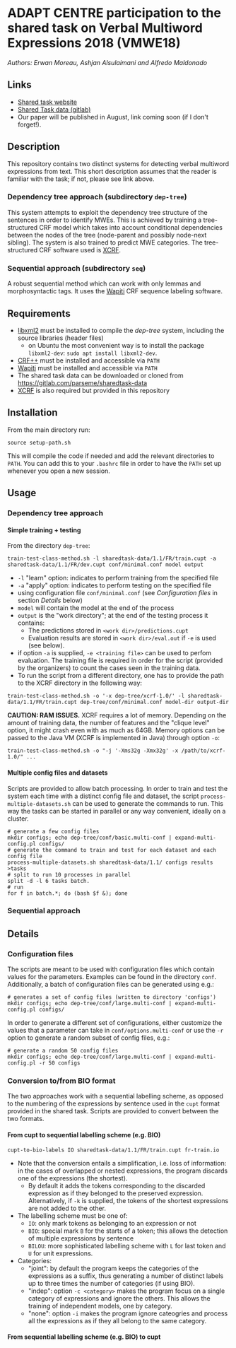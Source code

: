 # ADAPT CENTRE participation to the shared task on Verbal Multiword Expressions 2018 (VMWE18)

*Authors: Erwan Moreau, Ashjan Alsulaimani and Alfredo Maldonado*

## Links

* [Shared task website](http://multiword.sourceforge.net/PHITE.php?sitesig=CONF&page=CONF_05_MWE_2017___lb__EACL__rb__)
* [Shared Task data (gitlab)](https://gitlab.com/parseme/sharedtask-data)
* Our paper will be published in August, link coming soon (if I don't forget!).



## Description

This repository contains two distinct systems for detecting verbal multiword expressions from text. This short description assumes that the reader is familiar with the task; if not, please see link above.

### Dependency tree approach (subdirectory `dep-tree`)


This system attempts to exploit the dependency tree structure of the
sentences in order to identify MWEs. This is achieved by training a
tree-structured CRF model which takes into account conditional
dependencies between the nodes of the tree (node-parent and possibly
node-next sibling). The system is also trained to predict MWE
categories. The tree-structured CRF software used is [XCRF](http://treecrf.gforge.inria.fr/).

### Sequential approach (subdirectory `seq`)

A robust sequential method which can work with only lemmas and morphosyntactic tags. It uses the [Wapiti](https://wapiti.limsi.fr/) CRF sequence labeling software.

## Requirements

* [libxml2](http://www.xmlsoft.org/) must be installed to compile the *dep-tree* system, including the source libraries (header files)
  * on Ubuntu the most convenient way is to install the package `libxml2-dev`: `sudo apt install libxml2-dev`.
* [CRF++](https://taku910.github.io/crfpp/) must be installed and accessible via `PATH`
* [Wapiti](https://wapiti.limsi.fr/) must be installed and accessible via `PATH`
* The shared task data can be downloaded or cloned from https://gitlab.com/parseme/sharedtask-data
* [XCRF](http://treecrf.gforge.inria.fr/) is also required but provided in this repository

  
  
## Installation

From the main directory run:

```
source setup-path.sh
```

This will compile the code if needed and add the relevant directories to `PATH`. You can add this to your `.bashrc` file in order to have the `PATH` set up whenever you open a new session.

## Usage

### Dependency tree approach

#### Simple training + testing

From the directory `dep-tree`:

```
train-test-class-method.sh -l sharedtask-data/1.1/FR/train.cupt -a sharedtask-data/1.1/FR/dev.cupt conf/minimal.conf model output
```

* `-l` "learn" option: indicates to perform training from the specified file
* `-a` "apply" option: indicates to perform testing on the specified file
* using configuration file `conf/minimal.conf` (see *Configuration files* in section *Details* below)
* `model` will contain the model at the end of the process
* `output` is the "work directory"; at the end of the testing process it contains:
  * The predictions stored in `<work dir>/predictions.cupt`
  * Evaluation results are stored in `<work dir>/eval.out` if `-e` is used (see below).
* if option `-a` is supplied, `-e <training file>` can be used to perfom evaluation. The training file is required in order for the script (provided by the organizers) to count the cases seen in the training data.
* To run the script from a different directory, one has to provide the path to the XCRF directory in the following way:
```
train-test-class-method.sh -o '-x dep-tree/xcrf-1.0/' -l sharedtask-data/1.1/FR/train.cupt dep-tree/conf/minimal.conf model-dir output-dir
```

**CAUTION: RAM ISSUES.** XCRF requires a lot of memory. Depending on the amount of training data, the number of features and the "clique level" option, it might crash even with as much as 64GB. Memory options can be passed to the Java VM (XCRF is implemented in Java) through option `-o`:

```
train-test-class-method.sh -o "-j '-Xms32g -Xmx32g' -x /path/to/xcrf-1.0/" ...
```

#### Multiple config files and datasets

Scripts are provided to allow batch processing. In order to train and test the system each time with a distinct config file and dataset, the script `process-multiple-datasets.sh` can be used to generate the commands to run. This way the tasks can be started in parallel or any way convenient, ideally on a cluster.

```
# generate a few config files
mkdir configs; echo dep-tree/conf/basic.multi-conf | expand-multi-config.pl configs/
# generate the command to train and test for each dataset and each config file
process-multiple-datasets.sh sharedtask-data/1.1/ configs results >tasks
# split to run 10 processes in parallel
split -d -l 6 tasks batch.
# run 
for f in batch.*; do (bash $f &); done
```

### Sequential approach

## Details

### Configuration files

The scripts are meant to be used with configuration files which contain values for the parameters. Examples can be found in the directory `conf`. Additionally, a batch of configuration files can be generated using e.g.:

```
# generates a set of config files (written to directory 'configs')
mkdir configs; echo dep-tree/conf/large.multi-conf | expand-multi-config.pl configs/
```

In order to generate a different set of configurations, either customize the values that a parameter can take in `conf/options.multi-conf` or use the `-r` option to generate a random subset of config files, e.g.:

```
# generate a random 50 config files
mkdir configs; echo dep-tree/conf/large.multi-conf | expand-multi-config.pl -r 50 configs
```


### Conversion to/from BIO format

The two approaches work with a sequential labelling scheme, as opposed to the numbering of the expressions by sentence used in the `cupt` format provided in the shared task. Scripts are provided to convert between the two formats.

#### From cupt to sequential labelling scheme (e.g. BIO)

```
cupt-to-bio-labels IO sharedtask-data/1.1/FR/train.cupt fr-train.io
```

* Note that the conversion entails a simplification, i.e. loss of information: in the cases of overlapped or nested expressions, the program discards one of the expressions (the shortest). 
  * By default it adds the tokens corresponding to the discarded expression as if they belonged to the preserved expression. Alternatively, if `-k` is supplied, the tokens of the shortest expressions are not added to the other.
* The labelling scheme must be one of:
  * `IO`: only mark tokens as belonging to an expression or not
  * `BIO`: special mark `B` for the starts of a token; this allows the detection of multiple expressions by sentence
  * `BILOU`: more sophisticated labelling scheme with `L` for last token and `U` for unit expressions.
* Categories:
  * "joint": by default the program keeps the categories of the expressions as a suffix, thus generating a number of distinct labels up to three times the number of categories (if  using BIO).
  * "indep": option `-c <category>` makes the program focus on a single category of expressions and ignore the others. This allows the training of independent models, one by category.
  * "none": option `-i` makes the program ignore cateogries and process all the expressions as if they all belong to the same category.


#### From sequential labelling scheme (e.g. BIO) to cupt



